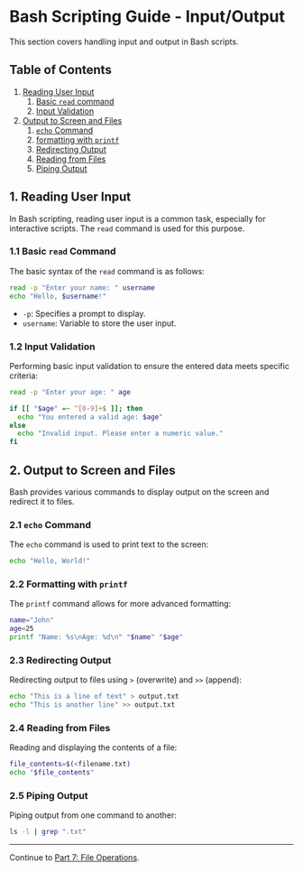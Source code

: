 # Bash Scripting Guide - Input/Output

This section covers handling input and output in Bash scripts.

## Table of Contents

1. [Reading User Input](#1-reading-user-input)
    1. [Basic `read` command](#11-basic-read-command)
    2. [Input Validation](#12-input-validation)
2. [Output to Screen and Files](#2-output-to-screen-and-files)
    1. [`echo` Command](#21-echo-command)
    2. [formatting with `printf`](#22-formatting-with-printf)
    3. [Redirecting Output](#23-redirecting-output)
    4. [Reading from Files](#24-reading-from-files)
    5. [Piping Output](#25-piping-output)

## 1. Reading User Input

In Bash scripting, reading user input is a common task, especially for interactive scripts. The `read` command is used for this purpose.

### 1.1 Basic `read` Command

The basic syntax of the `read` command is as follows:

```bash
read -p "Enter your name: " username
echo "Hello, $username!"
```

- `-p`: Specifies a prompt to display.
- `username`: Variable to store the user input.

### 1.2 Input Validation

Performing basic input validation to ensure the entered data meets specific criteria:

```bash
read -p "Enter your age: " age

if [[ "$age" =~ ^[0-9]+$ ]]; then
  echo "You entered a valid age: $age"
else
  echo "Invalid input. Please enter a numeric value."
fi
```

## 2. Output to Screen and Files

Bash provides various commands to display output on the screen and redirect it to files.

### 2.1 `echo` Command

The `echo` command is used to print text to the screen:

```bash
echo "Hello, World!"
```

### 2.2 Formatting with `printf`

The `printf` command allows for more advanced formatting:

```bash
name="John"
age=25
printf "Name: %s\nAge: %d\n" "$name" "$age"
```

### 2.3 Redirecting Output

Redirecting output to files using `>` (overwrite) and `>>` (append):

```bash
echo "This is a line of text" > output.txt
echo "This is another line" >> output.txt
```

### 2.4 Reading from Files

Reading and displaying the contents of a file:

```bash
file_contents=$(<filename.txt)
echo "$file_contents"
```

### 2.5 Piping Output

Piping output from one command to another:

```bash
ls -l | grep ".txt"
```

---
Continue to [Part 7: File Operations](07.file_operations.md).
